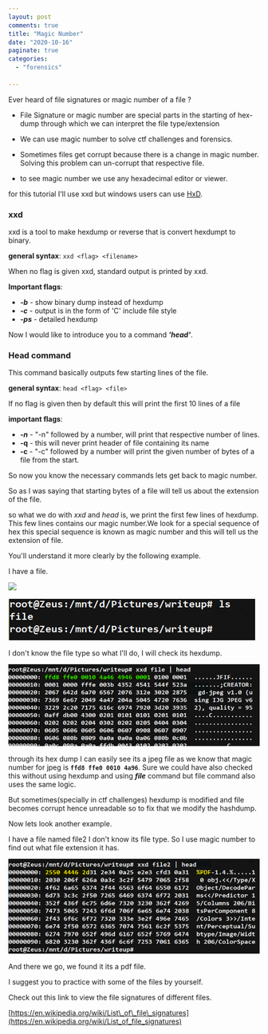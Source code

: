 ```yaml
---
layout: post
comments: true
title: "Magic Number"
date: "2020-10-16"
paginate: true
categories: 
  - "forensics"

---
```


Ever heard of file signatures or magic number of a file ?

- File Signature or magic number are special parts in the starting of hex-dump through which we can interpret the file type/extension

- We can use magic number to solve ctf challenges and forensics.

- Sometimes files get corrupt because there is a change in magic number. Solving this problem can un-corrupt that respective file.

- to see magic number we use any hexadecimal editor or viewer.

for this tutorial I'll use xxd but windows users can use [HxD](https://mh-nexus.de/en/hxd/).

### xxd

xxd is a tool to make hexdump or reverse that is convert hexdumpt to binary.

**general syntax**: `xxd <flag> <filename>`

When no flag is given xxd, standard output is printed by xxd.

**Important flags**:

- **_\-b_** - show binary dump instead of hexdump
- **_\-c_** - output is in the form of 'C' include file style
- **_\-ps_** - detailed hexdump

Now I would like to introduce you to a command **_'head'_**.

### Head command

This command basically outputs few starting lines of the file.

**general syntax**: `head <flag> <file>`

If no flag is given then by default this will print the first 10 lines of a file

**important flags**:

- **_\-n_** <num> - "-n" followed by a number, will print that respective number of lines.
- **\-q** - this will never print header of file containing its name
- **\-c** <num>- "-c" followed by a number will print the given number of bytes of a file from the start.

So now you know the necessary commands lets get back to magic number.

So as I was saying that starting bytes of a file will tell us about the extension of the file.

so what we do with _xxd_ and _head_ is, we print the first few lines of hexdump. This few lines contains our magic number.We look for a special sequence of hex this special sequence is known as magic number and this will tell us the extension of file.

You'll understand it more clearly by the following example.

I have a file.

![](https://hackolympus.files.wordpress.com/2020/11/image-3.png?w=495)

<img src="/images/magic-number/image-3.png">

I don't know the file type so what I'll do, I will check its hexdump.

<img src="/images/magic-number/image-5.png">

through its hex dump I can easily see its a jpeg file as we know that magic number for jpeg is **`ffd8 ffe0 0010 4a96`**. Sure we could have also checked this without using hexdump and using _**file**_ command but file command also uses the same logic.

But sometimes(specially in ctf challenges) hexdump is modified and file becomes corrupt hence unreadable so to fix that we modify the hashdump.

Now lets look another example.

I have a file named file2 I don't know its file type. So I use magic number to find out what file extension it has.

<img src="/images/magic-number/image-7.png">

And there we go, we found it its a pdf file.

I suggest you to practice with some of the files by yourself.

Check out this link to view the file signatures of different files.

[https://en.wikipedia.org/wiki/List\_of\_file\_signatures](https://en.wikipedia.org/wiki/List_of_file_signatures)
